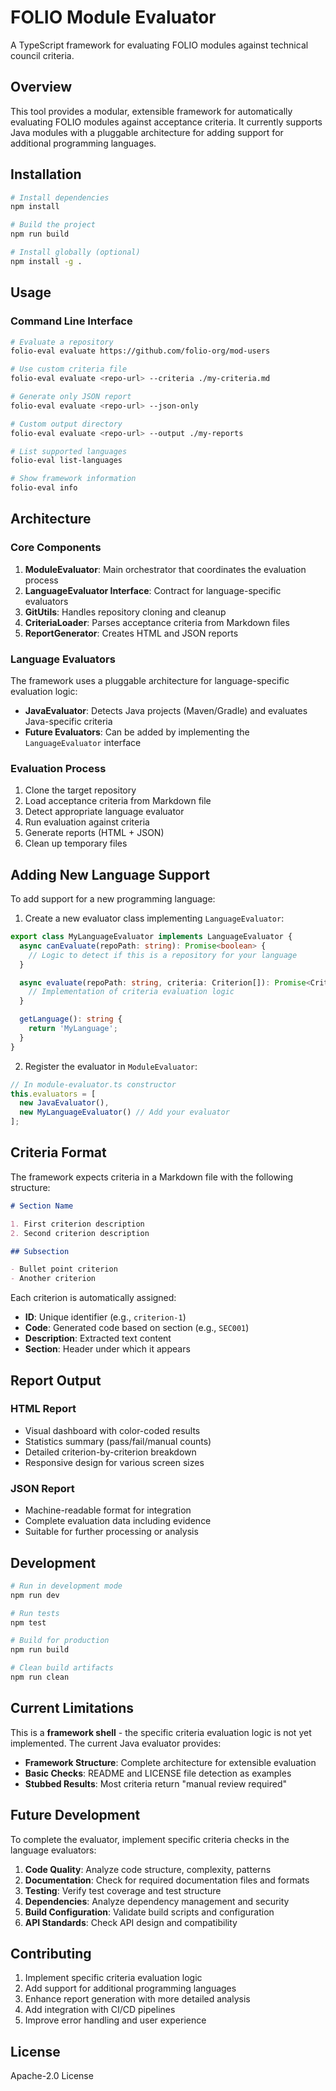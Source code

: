 # FOLIO Module Evaluator

A TypeScript framework for evaluating FOLIO modules against technical council criteria.

## Overview

This tool provides a modular, extensible framework for automatically evaluating FOLIO modules against acceptance criteria. It currently supports Java modules with a pluggable architecture for adding support for additional programming languages.

## Installation

```bash
# Install dependencies
npm install

# Build the project
npm run build

# Install globally (optional)
npm install -g .
```

## Usage

### Command Line Interface

```bash
# Evaluate a repository
folio-eval evaluate https://github.com/folio-org/mod-users

# Use custom criteria file
folio-eval evaluate <repo-url> --criteria ./my-criteria.md

# Generate only JSON report
folio-eval evaluate <repo-url> --json-only

# Custom output directory
folio-eval evaluate <repo-url> --output ./my-reports

# List supported languages
folio-eval list-languages

# Show framework information
folio-eval info
```

## Architecture

### Core Components

1. **ModuleEvaluator**: Main orchestrator that coordinates the evaluation process
2. **LanguageEvaluator Interface**: Contract for language-specific evaluators
3. **GitUtils**: Handles repository cloning and cleanup
4. **CriteriaLoader**: Parses acceptance criteria from Markdown files
5. **ReportGenerator**: Creates HTML and JSON reports

### Language Evaluators

The framework uses a pluggable architecture for language-specific evaluation logic:

- **JavaEvaluator**: Detects Java projects (Maven/Gradle) and evaluates Java-specific criteria
- **Future Evaluators**: Can be added by implementing the `LanguageEvaluator` interface

### Evaluation Process

1. Clone the target repository
2. Load acceptance criteria from Markdown file
3. Detect appropriate language evaluator
4. Run evaluation against criteria
5. Generate reports (HTML + JSON)
6. Clean up temporary files

## Adding New Language Support

To add support for a new programming language:

1. Create a new evaluator class implementing `LanguageEvaluator`:

```typescript
export class MyLanguageEvaluator implements LanguageEvaluator {
  async canEvaluate(repoPath: string): Promise<boolean> {
    // Logic to detect if this is a repository for your language
  }

  async evaluate(repoPath: string, criteria: Criterion[]): Promise<CriterionResult[]> {
    // Implementation of criteria evaluation logic
  }

  getLanguage(): string {
    return 'MyLanguage';
  }
}
```

2. Register the evaluator in `ModuleEvaluator`:

```typescript
// In module-evaluator.ts constructor
this.evaluators = [
  new JavaEvaluator(),
  new MyLanguageEvaluator() // Add your evaluator
];
```

## Criteria Format

The framework expects criteria in a Markdown file with the following structure:

```markdown
# Section Name

1. First criterion description
2. Second criterion description

## Subsection

- Bullet point criterion
- Another criterion
```

Each criterion is automatically assigned:
- **ID**: Unique identifier (e.g., `criterion-1`)
- **Code**: Generated code based on section (e.g., `SEC001`)
- **Description**: Extracted text content
- **Section**: Header under which it appears

## Report Output

### HTML Report
- Visual dashboard with color-coded results
- Statistics summary (pass/fail/manual counts)
- Detailed criterion-by-criterion breakdown
- Responsive design for various screen sizes

### JSON Report
- Machine-readable format for integration
- Complete evaluation data including evidence
- Suitable for further processing or analysis

## Development

```bash
# Run in development mode
npm run dev

# Run tests
npm test

# Build for production
npm run build

# Clean build artifacts
npm run clean
```

## Current Limitations

This is a **framework shell** - the specific criteria evaluation logic is not yet implemented. The current Java evaluator provides:

- **Framework Structure**: Complete architecture for extensible evaluation
- **Basic Checks**: README and LICENSE file detection as examples
- **Stubbed Results**: Most criteria return "manual review required"

## Future Development

To complete the evaluator, implement specific criteria checks in the language evaluators:

1. **Code Quality**: Analyze code structure, complexity, patterns
2. **Documentation**: Check for required documentation files and formats
3. **Testing**: Verify test coverage and test structure
4. **Dependencies**: Analyze dependency management and security
5. **Build Configuration**: Validate build scripts and configuration
6. **API Standards**: Check API design and compatibility

## Contributing

1. Implement specific criteria evaluation logic
2. Add support for additional programming languages
3. Enhance report generation with more detailed analysis
4. Add integration with CI/CD pipelines
5. Improve error handling and user experience

## License

Apache-2.0 License
